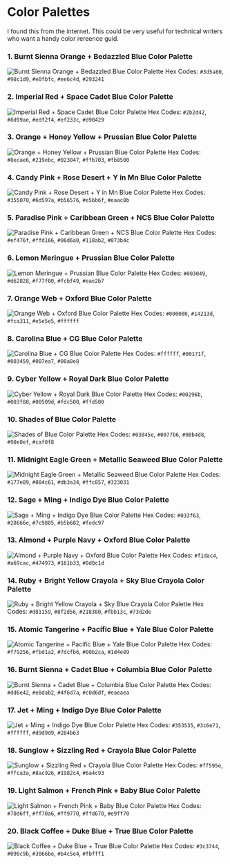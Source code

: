 
# Color Palettes

I found this from the internet. This could be very useful for technical writers who want  a handy color rereence guid.

### 1. Burnt Sienna Orange + Bedazzled Blue Color Palette
![Burnt Sienna Orange + Bedazzled Blue Color Palette](images/Burnt-Sienna-Orange-Bedazzled-Blue-Color-Palette.png)
Hex Codes: `#3d5a80`, `#98c1d9`, `#e0fbfc`, `#ee6c4d`, `#293241`

### 2. Imperial Red + Space Cadet Blue Color Palette
![Imperial Red + Space Cadet Blue Color Palette](images/Imperial-Red-Space-Cadet-Blue-Color-Palette-1-2.png)
Hex Codes: `#2b2d42`, `#8d99ae`, `#edf2f4`, `#ef233c`, `#d90429`

### 3. Orange + Honey Yellow + Prussian Blue Color Palette
![Orange + Honey Yellow + Prussian Blue Color Palette](images/Orange-Honey-Yellow-Prussian-Blue-Color-Palett.png)
Hex Codes: `#8ecae6`, `#219ebc`, `#023047`, `#ffb703`, `#fb8500`

### 4. Candy Pink + Rose Desert + Y in Mn Blue Color Palette
![Candy Pink + Rose Desert + Y in Mn Blue Color Palette](images/Candy-Pink-Rose-Desert-Y-in-Mn-Blue-Color-Palette.png)
Hex Codes: `#355070`, `#6d597a`, `#b56576`, `#e56b6f`, `#eaac8b`

### 5. Paradise Pink + Caribbean Green + NCS Blue Color Palette
![Paradise Pink + Caribbean Green + NCS Blue Color Palette](images/Paradise-Pink-Carribean-Green-NCS-Blue-Color-Palette.png)
Hex Codes: `#ef476f`, `#ffd166`, `#06d6a0`, `#118ab2`, `#073b4c`

### 6. Lemon Meringue + Prussian Blue Color Palette
![Lemon Meringue + Prussian Blue Color Palette](images/Lemon-Meringue-Prussian-Blue-Color-Palette.png)
Hex Codes: `#003049`, `#d62828`, `#f77f00`, `#fcbf49`, `#eae2b7`

### 7. Orange Web + Oxford Blue Color Palette
![Orange Web + Oxford Blue Color Palette](images/Orange-Web-Oxford-Blue-Color-Palette.png)
Hex Codes: `#000000`, `#14213d`, `#fca311`, `#e5e5e5`, `#ffffff`

### 8. Carolina Blue + CG Blue Color Palette
![Carolina Blue + CG Blue Color Palette](images/Carolina-Blue-CG-Blue-Color-Palette.png)
Hex Codes: `#ffffff`, `#00171f`, `#003459`, `#007ea7`, `#00a8e8`

### 9. Cyber Yellow + Royal Dark Blue Color Palette
![Cyber Yellow + Royal Dark Blue Color Palette](images/Cyber-Yellow-Royal-Dark-Blue-Color-Palette.png)
Hex Codes: `#00296b`, `#003f88`, `#00509d`, `#fdc500`, `#ffd500`

### 10. Shades of Blue Color Palette
![Shades of Blue Color Palette](images/Shades-of-Blue-Color-Palette.png)
Hex Codes: `#03045e`, `#0077b6`, `#00b4d8`, `#90e0ef`, `#caf0f8`

### 11. Midnight Eagle Green + Metallic Seaweed Blue Color Palette
![Midnight Eagle Green + Metallic Seaweed Blue Color Palette](images/Midnight-Eagle-Green-Metallic-Seaweed-Blue-Color-Palette.png)
Hex Codes: `#177e89`, `#084c61`, `#db3a34`, `#ffc857`, `#323031`

### 12. Sage + Ming + Indigo Dye Blue Color Palette
![Sage + Ming + Indigo Dye Blue Color Palette](images/Sage-Ming-Indigo-Dye-Blue-Color-Palette.png)
Hex Codes: `#033f63`, `#28666e`, `#7c9885`, `#b5b682`, `#fedc97`

### 13. Almond + Purple Navy + Oxford Blue Color Palette
![Almond + Purple Navy + Oxford Blue Color Palette](images/Almond-Purple-Navy-Oxford-Blue-Color-Palette.png)
Hex Codes: `#f1dac4`, `#a69cac`, `#474973`, `#161b33`, `#0d0c1d`

### 14. Ruby + Bright Yellow Crayola + Sky Blue Crayola Color Palette
![Ruby + Bright Yellow Crayola + Sky Blue Crayola Color Palette](images/Ruby-Bright-Yellow-Crayola-Sky-Blue-Crayola-Color-Palette.png)
Hex Codes: `#d81159`, `#8f2d56`, `#218380`, `#fbb13c`, `#73d2de`

### 15. Atomic Tangerine + Pacific Blue + Yale Blue Color Palette
![Atomic Tangerine + Pacific Blue + Yale Blue Color Palette](images/Atomic-Tangerine-Pacific-Blue-Yale-Blue-Color-Palette.png)
Hex Codes: `#f79256`, `#fbd1a2`, `#7dcfb6`, `#00b2ca`, `#1d4e89`

### 16. Burnt Sienna + Cadet Blue + Columbia Blue Color Palette
![Burnt Sienna + Cadet Blue + Columbia Blue Color Palette](images/Burnt-Sienna-Cadet-Blue-Columbia-Blue-Color-Palette.png)
Hex Codes: `#dd6e42`, `#e8dab2`, `#4f6d7a`, `#c0d6df`, `#eaeaea`

### 17. Jet + Ming + Indigo Dye Blue Color Palette
![Jet + Ming + Indigo Dye Blue Color Palette](images/Jet-Ming-Indigo-Dye-Blue-Color-Palette.png)
Hex Codes: `#353535`, `#3c6e71`, `#ffffff`, `#d9d9d9`, `#284b63`

### 18. Sunglow + Sizzling Red + Crayola Blue Color Palette
![Sunglow + Sizzling Red + Crayola Blue Color Palette](images/Sunglow-Sizzling-Red-Crayola-Blue-Color-Palette.png)
Hex Codes: `#ff595e`, `#ffca3a`, `#8ac926`, `#1982c4`, `#6a4c93`

### 19. Light Salmon + French Pink + Baby Blue Color Palette
![Light Salmon + French Pink + Baby Blue Color Palette](images/Light-Salmon-French-Pink-Baby-Blue-Color-Palette.png)
Hex Codes: `#70d6ff`, `#ff70a6`, `#ff9770`, `#ffd670`, `#e9ff70`

### 20. Black Coffee + Duke Blue + True Blue Color Palette
![Black Coffee + Duke Blue + True Blue Color Palette](images/Black-Coffee-Duke-Blue-True-Blue-Color-Palette-.png)
Hex Codes: `#3c3744`, `#090c9b`, `#3066be`, `#b4c5e4`, `#fbfff1`
